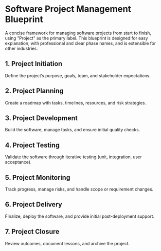 # Software Project Management Blueprint

A concise framework for managing software projects from start to finish, using "Project" as the primary label. This blueprint is designed for easy explanation, with professional and clear phase names, and is extensible for other industries.

## 1. Project Initiation
Define the project’s purpose, goals, team, and stakeholder expectations.

## 2. Project Planning
Create a roadmap with tasks, timelines, resources, and risk strategies.

## 3. Project Development
Build the software, manage tasks, and ensure initial quality checks.

## 4. Project Testing
Validate the software through iterative testing (unit, integration, user acceptance).

## 5. Project Monitoring
Track progress, manage risks, and handle scope or requirement changes.

## 6. Project Delivery
Finalize, deploy the software, and provide initial post-deployment support.

## 7. Project Closure
Review outcomes, document lessons, and archive the project.